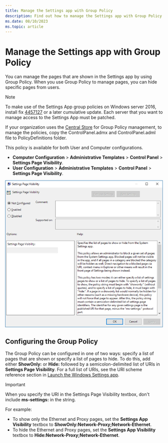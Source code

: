 ```yaml
---
title: Manage the Settings app with Group Policy
description: Find out how to manage the Settings app with Group Policy so you can hide specific pages from users.
ms.date: 08/10/2023
ms.topic: article
---
```


# Manage the Settings app with Group Policy

You can manage the pages that are shown in the Settings app by using Group Policy. When you use Group Policy to manage pages, you can hide specific pages from users.

> [!NOTE]
> To make use of the Settings App group policies on Windows server 2016, install fix [4457127](https://support.microsoft.com/help/4457127/windows-10-update-kb4457127) or a later cumulative update. Each server that you want to manage access to the Settings App must be patched.

If your organization uses the [Central Store](/troubleshoot/windows-client/group-policy/create-and-manage-central-store) for Group Policy management, to manage the policies, copy the ControlPanel.admx and ControlPanel.adml file to PolicyDefinitions folder.

This policy is available for both User and Computer configurations.

- **Computer Configuration** > **Administrative Templates** > **Control Panel** > **Settings Page Visibility**.
- **User Configuration** > **Administrative Templates** > **Control Panel** > **Settings Page Visibility**.

![Settings page visibility policy.](images/settings-page-visibility-gp.png)

## Configuring the Group Policy

The Group Policy can be configured in one of two ways: specify a list of pages that are shown or specify a list of pages to hide. To do this, add either **ShowOnly:** or **Hide:** followed by a semicolon-delimited list of URIs in **Settings Page Visibility**. For a full list of URIs, see the URI scheme reference section in [Launch the Windows Settings app](/windows/uwp/launch-resume/launch-settings-app#ms-settings-uri-scheme-reference).

> [!IMPORTANT]
> When you specify the URI in the Settings Page Visibility textbox, don't include **ms-settings:** in the string.

For example:

- To show only the Ethernet and Proxy pages, set the **Settings App Visibility** textbox to **ShowOnly:Network-Proxy;Network-Ethernet**.
- To hide the Ethernet and Proxy pages, set the **Settings App Visibility** textbox to **Hide:Network-Proxy;Network-Ethernet**.
